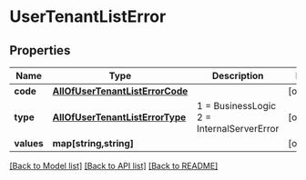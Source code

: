 # UserTenantListError

## Properties
Name | Type | Description | Notes
------------ | ------------- | ------------- | -------------
**code** | [**AllOfUserTenantListErrorCode**](AllOfUserTenantListErrorCode.md) |  | [optional] 
**type** | [**AllOfUserTenantListErrorType**](AllOfUserTenantListErrorType.md) | 1 &#x3D; BusinessLogic  2 &#x3D; InternalServerError | [optional] 
**values** | **map[string,string]** |  | [optional] 

[[Back to Model list]](../../README.md#documentation-for-models) [[Back to API list]](../../README.md#documentation-for-api-endpoints) [[Back to README]](../../README.md)

